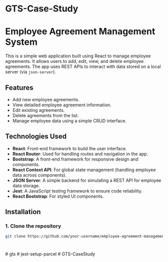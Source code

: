 # GTS-Case-Study

# Employee Agreement Management System

This is a simple web application built using React to manage employee agreements. It allows users to add, edit, view, and delete employee agreements. The app uses REST APIs to interact with data stored on a local server (via `json-server`).

## Features

- Add new employee agreements.
- View detailed employee agreement information.
- Edit existing agreements.
- Delete agreements from the list.
- Manage employee data using a simple CRUD interface.

## Technologies Used

- **React**: Front-end framework to build the user interface.
- **React Router**: Used for handling routes and navigation in the app.
- **Bootstrap**: A front-end framework for responsive design and components.
- **React Context API**: For global state management (handling employee data across components).
- **JSON Server**: A simple backend for simulating a REST API for employee data storage.
- **Jest**: A JavaScript testing framework to ensure code reliability.
- **React Bootstrap**: For styled UI components.

## Installation

### 1. Clone the repository

```bash
git clone https://github.com/your-username/employee-agreement-management.git
```

#
#   g t s 
 
 #   j e s t - s e t u p - p a r c e l 
 
 #   G T S - C a s e S t u d y 
 
 
